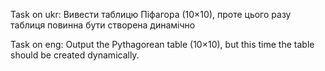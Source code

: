 Task on ukr:
Вивести таблицю Піфагора (10×10), проте цього разу таблиця повинна бути створена динамічно

Task on eng:
Output the Pythagorean table (10×10), but this time the table should be created dynamically.